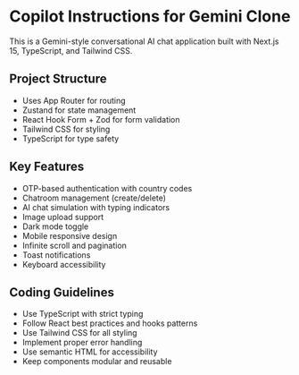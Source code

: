 # Copilot Instructions for Gemini Clone

<!-- Use this file to provide workspace-specific custom instructions to Copilot. For more details, visit https://code.visualstudio.com/docs/copilot/copilot-customization#_use-a-githubcopilotinstructionsmd-file -->

This is a Gemini-style conversational AI chat application built with Next.js 15, TypeScript, and Tailwind CSS.

## Project Structure
- Uses App Router for routing
- Zustand for state management
- React Hook Form + Zod for form validation
- Tailwind CSS for styling
- TypeScript for type safety

## Key Features
- OTP-based authentication with country codes
- Chatroom management (create/delete)
- AI chat simulation with typing indicators
- Image upload support
- Dark mode toggle
- Mobile responsive design
- Infinite scroll and pagination
- Toast notifications
- Keyboard accessibility

## Coding Guidelines
- Use TypeScript with strict typing
- Follow React best practices and hooks patterns
- Use Tailwind CSS for all styling
- Implement proper error handling
- Use semantic HTML for accessibility
- Keep components modular and reusable
